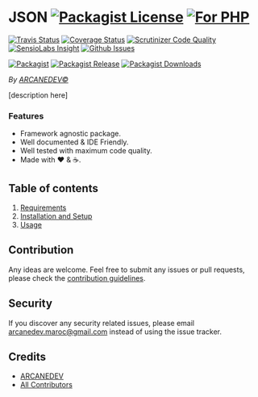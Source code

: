 # JSON [![Packagist License][badge_license]](LICENSE.md) [![For PHP][badge_php]][link-github-repo]

[![Travis Status][badge_build]][link-travis]
[![Coverage Status][badge_coverage]][link-scrutinizer]
[![Scrutinizer Code Quality][badge_quality]][link-scrutinizer]
[![SensioLabs Insight][badge_insight]][link-insight]
[![Github Issues][badge_issues]][link-github-issues]

[![Packagist][badge_package]][link-packagist]
[![Packagist Release][badge_release]][link-packagist]
[![Packagist Downloads][badge_downloads]][link-packagist]

*By [ARCANEDEV&copy;](http://www.arcanedev.net/)*

[description here]

### Features

  * Framework agnostic package.
  * Well documented &amp; IDE Friendly.
  * Well tested with maximum code quality.
  * Made with :heart: &amp; :coffee:.
  
## Table of contents

  1. [Requirements](_docs/1-Requirements.md)
  2. [Installation and Setup](_docs/2-Installation-and-Setup.md)
  3. [Usage](_docs/3-Usage.md)

## Contribution

Any ideas are welcome. Feel free to submit any issues or pull requests, please check the [contribution guidelines](CONTRIBUTING.md).

## Security

If you discover any security related issues, please email arcanedev.maroc@gmail.com instead of using the issue tracker.

## Credits

- [ARCANEDEV][link-author]
- [All Contributors][link-contributors]

[badge_php]:          https://img.shields.io/badge/PHP-Framework%20agnostic-4F5B93.svg?style=flat-square
[badge_license]:      https://img.shields.io/packagist/l/arcanedev/json.svg?style=flat-square
[badge_build]:        https://img.shields.io/travis/ARCANEDEV/JSON.svg?style=flat-square
[badge_coverage]:     https://img.shields.io/scrutinizer/coverage/g/ARCANEDEV/JSON.svg?style=flat-square
[badge_quality]:      https://img.shields.io/scrutinizer/g/ARCANEDEV/JSON.svg?style=flat-square
[badge_insight]:      https://img.shields.io/sensiolabs/i/40ba4b7a-67f2-4070-b0ea-b8d51e69e2d6.svg?style=flat-square
[badge_issues]:       https://img.shields.io/github/issues/ARCANEDEV/JSON.svg?style=flat-square
[badge_package]:      https://img.shields.io/badge/package-arcanedev/json-blue.svg?style=flat-square
[badge_release]:      https://img.shields.io/packagist/v/arcanedev/json.svg?style=flat-square
[badge_downloads]:    https://img.shields.io/packagist/dt/arcanedev/json.svg?style=flat-square

[link-author]:        https://github.com/arcanedev-maroc
[link-github-repo]:   https://github.com/ARCANEDEV/JSON
[link-github-issues]: https://github.com/ARCANEDEV/JSON/issues
[link-contributors]:  https://github.com/ARCANEDEV/JSON/graphs/contributors
[link-packagist]:     https://packagist.org/packages/arcanedev/json
[link-travis]:        https://travis-ci.org/ARCANEDEV/JSON
[link-scrutinizer]:   https://scrutinizer-ci.com/g/ARCANEDEV/JSON/?branch=master
[link-insight]:       https://insight.sensiolabs.com/projects/40ba4b7a-67f2-4070-b0ea-b8d51e69e2d6
